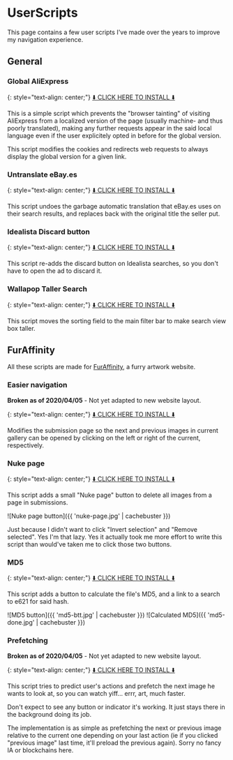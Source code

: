 ---
---

UserScripts
===========

This page contains a few user scripts I've made over the years to improve my navigation experience.

General
-------

### Global AliExpress

{: style="text-align: center;"}
[⬇️ CLICK HERE TO INSTALL ⬇️](global-aliexpress.user.js)

This is a simple script which prevents the "browser tainting" of visiting AliExpress from a localized version of the page (usually machine- and thus poorly translated), making any further requests appear in the said local language even if the user explicitely opted in before for the global version.

This script modifies the cookies and redirects web requests to always display the global version for a given link.

### Untranslate eBay.es

{: style="text-align: center;"}
[⬇️ CLICK HERE TO INSTALL ⬇️](untranslate-ebay-es.user.js)

This script undoes the garbage automatic translation that eBay.es uses on their search results, and replaces back with the original title the seller put.

### Idealista Discard button

{: style="text-align: center;"}
[⬇️ CLICK HERE TO INSTALL ⬇️](discard-idealista.user.js)

This script re-adds the discard button on Idealista searches, so you don't have to open the ad to discard it.

### Wallapop Taller Search

{: style="text-align: center;"}
[⬇️ CLICK HERE TO INSTALL ⬇️](wallapop-taller.user.js)

This script moves the sorting field to the main filter bar to make search view box taller.

FurAffinity
-----------

All these scripts are made for [FurAffinity](https://www.furaffinity.net), a furry artwork website.

### Easier navigation

**Broken as of 2020/04/05** - Not yet adapted to new website layout.

{: style="text-align: center;"}
[⬇️ CLICK HERE TO INSTALL ⬇️](fa-easy-nav.user.js)

Modifies the submission page so the next and previous images in current gallery can be opened by clicking on the left or right of the current, respectively.

### Nuke page

{: style="text-align: center;"}
[⬇️ CLICK HERE TO INSTALL ⬇️](fa-nuke-page.user.js)

This script adds a small "Nuke page" button to delete all images from a page in submissions.

![Nuke page button]({{ 'nuke-page.jpg' | cachebuster }})

Just because I didn't want to click "Invert selection" and "Remove selected". Yes I'm that lazy. Yes it actually took me more effort to write this script than would've taken me to click those two buttons.

### MD5

{: style="text-align: center;"}
[⬇️ CLICK HERE TO INSTALL ⬇️](fa-md5.user.js)

This script adds a button to calculate the file's MD5, and a link to a search to e621 for said hash.

![MD5 button]({{ 'md5-btt.jpg' | cachebuster }})
![Calculated MD5]({{ 'md5-done.jpg' | cachebuster }})

### Prefetching

**Broken as of 2020/04/05** - Not yet adapted to new website layout.

{: style="text-align: center;"}
[⬇️ CLICK HERE TO INSTALL ⬇️](fa-prefetch.user.js)

This script tries to predict user's actions and prefetch the next image he wants to look at, so you can watch yiff... errr, art, much faster.

Don't expect to see any button or indicator it's working. It just stays there in the background doing its job.

The implementation is as simple as prefetching the next or previous image relative to the current one depending on your last action (ie if you clicked "previous image" last time, it'll preload the previous again). Sorry no fancy IA or blockchains here.
